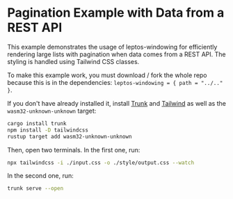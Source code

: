 # Pagination Example with Data from a REST API

This example demonstrates the usage of leptos-windowing for efficiently rendering large lists with pagination when data comes from a REST API. The styling is handled using Tailwind CSS classes.

To make this example work, you must download / fork the whole repo because this is in the dependencies: `leptos-windowing = { path = "../.." }`.

If you don't have already installed it, install [Trunk](https://trunkrs.dev/) and [Tailwind](https://tailwindcss.com/docs/installation)
as well as the `wasm32-unknown-unknown` target:

```bash
cargo install trunk
npm install -D tailwindcss
rustup target add wasm32-unknown-unknown
```

Then, open two terminals. In the first one, run:

```bash
npx tailwindcss -i ./input.css -o ./style/output.css --watch
```

In the second one, run:

```bash
trunk serve --open
```

